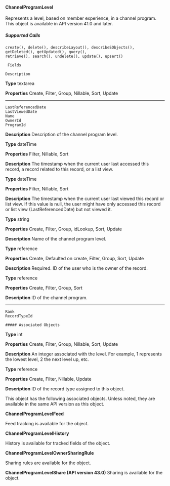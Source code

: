 #### ChannelProgramLevel

Represents a level, based on member experience, in a channel program. This object is available in API version 41.0 and later.

##### Supported Calls
```
create(), delete(), describeLayout(), describeSObjects(), getDeleted(), getUpdated(), query(),
retrieve(), search(), undelete(), update(), upsert()

 Fields

```
```
Description

```

**Type**
textarea

**Properties**
Create, Filter, Group, Nillable, Sort, Update


-----

```
LastReferencedDate
LastViewedDate
Name
OwnerId
ProgramId

```

**Description**
Description of the channel program level.

**Type**
dateTime

**Properties**
Filter, Nillable, Sort

**Description**
The timestamp when the current user last accessed this record, a record related
to this record, or a list view.

**Type**
dateTime

**Properties**
Filter, Nillable, Sort

**Description**
The timestamp when the current user last viewed this record or list view. If this
value is null, the user might have only accessed this record or list view
(LastReferencedDate) but not viewed it.

**Type**
string

**Properties**
Create, Filter, Group, idLookup, Sort, Update

**Description**
Name of the channel program level.

**Type**
reference

**Properties**
Create, Defaulted on create, Filter, Group, Sort, Update

**Description**
Required. ID of the user who is the owner of the record.

**Type**
reference

**Properties**
Create, Filter, Group, Sort

**Description**
ID of the channel program.


-----

```
Rank
RecordTypeId

##### Associated Objects

```

**Type**
int

**Properties**
Create, Filter, Group, Nillable, Sort, Update

**Description**
An integer associated with the level. For example, 1 represents the lowest level,
2 the next level up, etc.

**Type**
reference

**Properties**
Create, Filter, Nillable, Update

**Description**
ID of the record type assigned to this object.


This object has the following associated objects. Unless noted, they are available in the same API version as this object.

**ChannelProgramLevelFeed**

Feed tracking is available for the object.

**ChannelProgramLevelHistory**

History is available for tracked fields of the object.

**ChannelProgramLevelOwnerSharingRule**

Sharing rules are available for the object.

**ChannelProgramLevelShare (API version 43.0)**
Sharing is available for the object.
